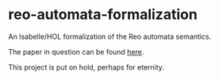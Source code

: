 # reo-automata-formalization

An Isabelle/HOL formalization of the Reo automata semantics.

The paper in question can be found [here](https://www.sciencedirect.com/science/article/pii/S0167642311000189).

This project is put on hold, perhaps for eternity.
